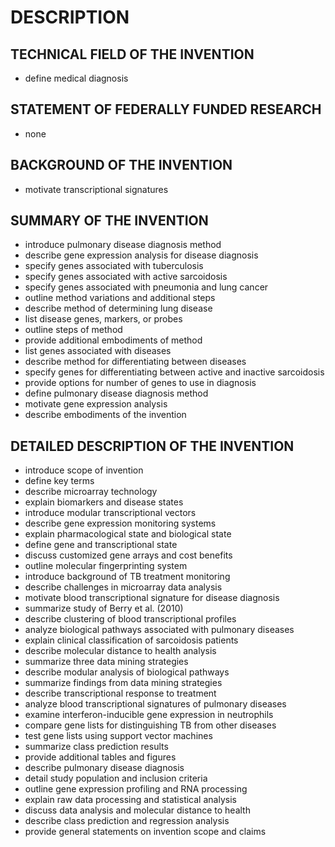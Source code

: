# DESCRIPTION

## TECHNICAL FIELD OF THE INVENTION

- define medical diagnosis

## STATEMENT OF FEDERALLY FUNDED RESEARCH

- none

## BACKGROUND OF THE INVENTION

- motivate transcriptional signatures

## SUMMARY OF THE INVENTION

- introduce pulmonary disease diagnosis method
- describe gene expression analysis for disease diagnosis
- specify genes associated with tuberculosis
- specify genes associated with active sarcoidosis
- specify genes associated with pneumonia and lung cancer
- outline method variations and additional steps
- describe method of determining lung disease
- list disease genes, markers, or probes
- outline steps of method
- provide additional embodiments of method
- list genes associated with diseases
- describe method for differentiating between diseases
- specify genes for differentiating between active and inactive sarcoidosis
- provide options for number of genes to use in diagnosis
- define pulmonary disease diagnosis method
- motivate gene expression analysis
- describe embodiments of the invention

## DETAILED DESCRIPTION OF THE INVENTION

- introduce scope of invention
- define key terms
- describe microarray technology
- explain biomarkers and disease states
- introduce modular transcriptional vectors
- describe gene expression monitoring systems
- explain pharmacological state and biological state
- define gene and transcriptional state
- discuss customized gene arrays and cost benefits
- outline molecular fingerprinting system
- introduce background of TB treatment monitoring
- describe challenges in microarray data analysis
- motivate blood transcriptional signature for disease diagnosis
- summarize study of Berry et al. (2010)
- describe clustering of blood transcriptional profiles
- analyze biological pathways associated with pulmonary diseases
- explain clinical classification of sarcoidosis patients
- describe molecular distance to health analysis
- summarize three data mining strategies
- describe modular analysis of biological pathways
- summarize findings from data mining strategies
- describe transcriptional response to treatment
- analyze blood transcriptional signatures of pulmonary diseases
- examine interferon-inducible gene expression in neutrophils
- compare gene lists for distinguishing TB from other diseases
- test gene lists using support vector machines
- summarize class prediction results
- provide additional tables and figures
- describe pulmonary disease diagnosis
- detail study population and inclusion criteria
- outline gene expression profiling and RNA processing
- explain raw data processing and statistical analysis
- discuss data analysis and molecular distance to health
- describe class prediction and regression analysis
- provide general statements on invention scope and claims

